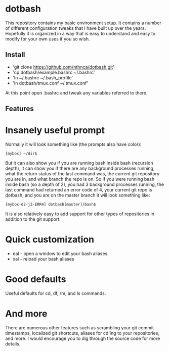 # dotbash

This repository contains my basic environment setup. It contains a number of
different configuration tweaks that I have built up over the years. Hopefully
it is organized in a way that is easy to understand and easy to modify for your
own uses if you so wish.

## Install

- 'git clone https://github.com/nthnca/dotbash.git'
- 'cp dotbash/example.bashrc ~/.bashrc'
- 'ln ~/.bashrc ~/.bash_profile'
- 'ln dotbash/tmux.conf ~/.tmux.conf'

At this point open .bashrc and tweak any variables referred to there.

## Features

# Insanely useful prompt

Normally it will look something like (the prompts also have color):

```
[mybox] ~/dir$
```

But it can also show you if you are running bash inside bash (recursion depth),
it can show you if there are any background processes running, what the return
status of the last command was, the current git repository you are in, and what
branch the repo is on. So if you were running bash inside bash (so a depth of
2), you had 3 background processes running, the last command had returned an
error code of 4, your current git repo is dotbash, and you are on the master
branch it will look something like:

```
[mybox-d2-j3-ERR4] dotbash[master]/bash$
```

It is also relatively easy to add support for other types of repositories
in addition to the git support.


# Quick customization

- eal - open a window to edit your bash aliases.
- xal - reload your bash aliases


# Good defaults

Useful defaults for cd, df, rm, and ls commands.


# And more

There are numerous other features such as scrambling your git commit
timestamps, localized git shortcuts, aliases for cd'ing to your repositories,
and more. I would encourage you to dig through the source code for more
details.
